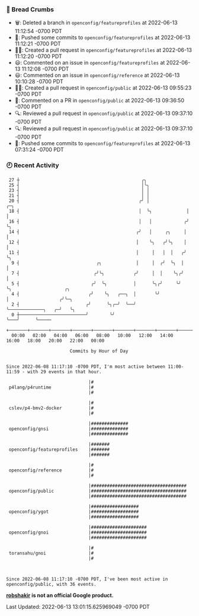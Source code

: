 ### 🍞 Bread Crumbs

 * 🗑: Deleted a branch in `openconfig/featureprofiles` at 2022-06-13 11:12:54 -0700 PDT
 * 🚢: Pushed some commits to `openconfig/featureprofiles` at 2022-06-13 11:12:21 -0700 PDT
 * ✍🏼: Created a pull request in `openconfig/featureprofiles` at 2022-06-13 11:12:20 -0700 PDT
 * 😃: Commented on an issue in `openconfig/featureprofiles` at 2022-06-13 11:12:08 -0700 PDT
 * 😃: Commented on an issue in `openconfig/reference` at 2022-06-13 10:10:28 -0700 PDT
 * ✍🏼: Created a pull request in `openconfig/public` at 2022-06-13 09:55:23 -0700 PDT
 * 💬: Commented on a PR in  `openconfig/public` at 2022-06-13 09:36:50 -0700 PDT
 * 🔍: Reviewed a pull request in  `openconfig/public` at 2022-06-13 09:37:10 -0700 PDT
 * 🔍: Reviewed a pull request in  `openconfig/public` at 2022-06-13 09:37:10 -0700 PDT
 * 🚢: Pushed some commits to `openconfig/featureprofiles` at 2022-06-13 07:31:24 -0700 PDT

### 🕘 Recent Activity
```
 27 ┼                                              ╭╮
 25 ┤                                              │╰╮
 23 ┤                                              │ │
 21 ┤                                              │ │
 20 ┤                                             ╭╯ │              ╭─╮
 18 ┤                                             │  ╰╮             │ │
 16 ┤                                             │   │            ╭╯ ╰╮
 14 ┤                                            ╭╯   │     ╭╮     │   │
 12 ┤                                            │    ╰╮   ╭╯╰╮    │   │
 11 ┤                                            │     │   │  │   ╭╯   ╰╮
  9 ┤                             ╭╮             │     │  ╭╯  ╰╮  │     │
  7 ┤                            ╭╯╰╮           ╭╯     │  │    ╰╮╭╯     │
  5 ┤                           ╭╯  ╰╮          │      ╰╮╭╯     ╰╯      ╰╮                    ╭╮
  4 ┤                          ╭╯    ╰╮   ╭──╮  │       ╰╯               │                   ╭╯╰─╮
  2 ┤                         ╭╯      ╰╮╭─╯  ╰──╯                        ╰─────────────╮   ╭─╯   ╰╮
  0 ┼─────────────────────────╯        ╰╯                                              ╰───╯      ╰─────
    +───────+───────+───────+───────+───────+───────+───────+───────+───────+───────+───────+───────+────
  00:00   02:00   04:00   06:00   08:00   10:00   12:00   14:00   16:00   18:00   20:00   22:00   00:00   

						Commits by Hour of Day


Since 2022-06-08 11:17:10 -0700 PDT, I'm most active between 11:00-11:59 - with 29 events in that hour.

```



```
                               |#
 p4lang/p4runtime              |#
                               |#

                               |#
 cslev/p4-bmv2-docker          |#
                               |#

                               |##############
 openconfig/gnsi               |##############
                               |##############

                               |#######
 openconfig/featureprofiles    |#######
                               |#######

                               |#
 openconfig/reference          |#
                               |#

                               |####################################
 openconfig/public             |####################################
                               |####################################

                               |##################
 openconfig/ygot               |##################
                               |##################

                               |#####################
 openconfig/gnoi               |#####################
                               |#####################

                               |#
 toransahu/gnoi                |#
                               |#



Since 2022-06-08 11:17:10 -0700 PDT, I've been most active in openconfig/public, with 36 events.

```
**[robshakir](mailto:robjs@google.com) is not an official Google product.**  


Last Updated: 2022-06-13 13:01:15.625969049 -0700 PDT
